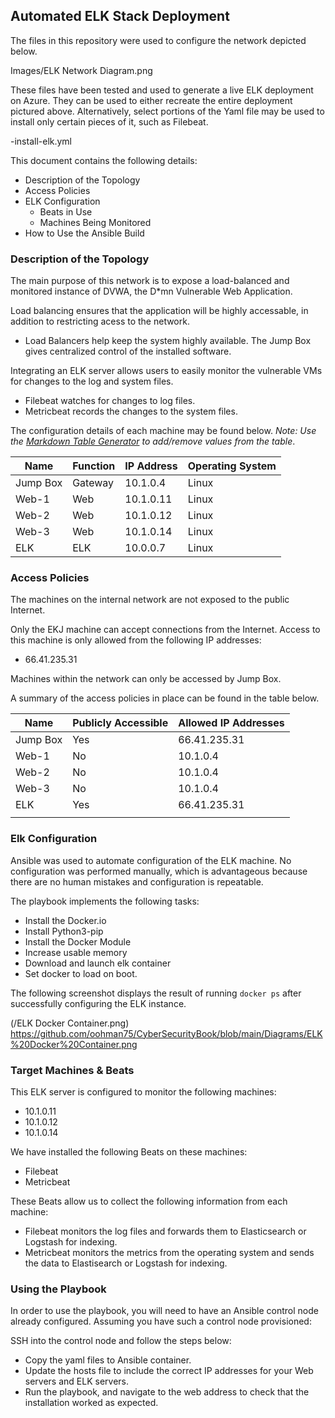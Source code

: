 ## Automated ELK Stack Deployment

The files in this repository were used to configure the network depicted below.

Images/ELK Network Diagram.png

These files have been tested and used to generate a live ELK deployment on Azure. They can be used to either recreate the entire deployment pictured above. Alternatively, select portions of the Yaml file may be used to install only certain pieces of it, such as Filebeat.

  -install-elk.yml

This document contains the following details:
- Description of the Topology
- Access Policies
- ELK Configuration
  - Beats in Use
  - Machines Being Monitored
- How to Use the Ansible Build


### Description of the Topology

The main purpose of this network is to expose a load-balanced and monitored instance of DVWA, the D*mn Vulnerable Web Application.

Load balancing ensures that the application will be highly accessable, in addition to restricting acess to the network.
- Load Balancers help keep the system highly available.  The Jump Box gives centralized control of the installed software.

Integrating an ELK server allows users to easily monitor the vulnerable VMs for changes to the log and system files.
- Filebeat watches for changes to log files.
- Metricbeat records the changes to the system files.

The configuration details of each machine may be found below.
_Note: Use the [Markdown Table Generator](http://www.tablesgenerator.com/markdown_tables) to add/remove values from the table_.

| Name     | Function | IP Address | Operating System |
|----------|----------|------------|------------------|
| Jump Box | Gateway  | 10.1.0.4   | Linux            |
| Web-1    | Web      | 10.1.0.11  | Linux            |
| Web-2    | Web      | 10.1.0.12  | Linux            |
| Web-3    | Web      | 10.1.0.14  | Linux            |
| ELK      | ELK      | 10.0.0.7   | Linux            |


### Access Policies

The machines on the internal network are not exposed to the public Internet. 

Only the EKJ machine can accept connections from the Internet. Access to this machine is only allowed from the following IP addresses:
- 66.41.235.31

Machines within the network can only be accessed by Jump Box.

A summary of the access policies in place can be found in the table below.

| Name     | Publicly Accessible | Allowed IP Addresses |
|----------|---------------------|----------------------|
| Jump Box | Yes                 | 66.41.235.31         |
| Web-1    | No                  | 10.1.0.4             |
| Web-2    | No                  | 10.1.0.4             |
| Web-3    | No                  | 10.1.0.4             |
| ELK      | Yes                 | 66.41.235.31         |
|          |                     |                      |

### Elk Configuration

Ansible was used to automate configuration of the ELK machine. No configuration was performed manually, which is advantageous because there are no human mistakes and configuration is repeatable.

The playbook implements the following tasks:
- Install the Docker.io
- Install Python3-pip
- Install the Docker Module
- Increase usable memory
- Download and launch elk container
- Set docker to load on boot.

The following screenshot displays the result of running `docker ps` after successfully configuring the ELK instance.

(/ELK Docker Container.png)
https://github.com/oohman75/CyberSecurityBook/blob/main/Diagrams/ELK%20Docker%20Container.png

### Target Machines & Beats
This ELK server is configured to monitor the following machines:
- 10.1.0.11
- 10.1.0.12
- 10.1.0.14

We have installed the following Beats on these machines:
- Filebeat
- Metricbeat

These Beats allow us to collect the following information from each machine:
- Filebeat monitors the log files and forwards them to Elasticsearch or Logstash for indexing.
- Metricbeat monitors the metrics from the operating system and sends the data to Elastisearch or Logstash for indexing.

### Using the Playbook
In order to use the playbook, you will need to have an Ansible control node already configured. Assuming you have such a control node provisioned: 

SSH into the control node and follow the steps below:
- Copy the yaml files to Ansible container.
- Update the hosts file to include the correct IP addresses for your Web servers and ELK servers.
- Run the playbook, and navigate to the web address to check that the installation worked as expected.
